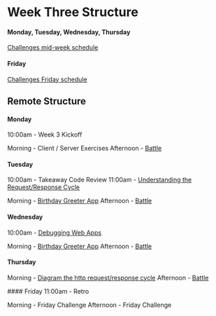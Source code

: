 # Week Three Structure

#### Monday, Tuesday, Wednesday, Thursday

[Challenges mid-week schedule](./challenges_mid_week_schedule.md)

#### Friday

[Challenges Friday schedule](./challenges_friday_schedule.md)

## Remote Structure

#### Monday
10:00am - Week 3 Kickoff

Morning - Client / Server Exercises
Afternoon - [Battle](../../intro_to_the_web)

#### Tuesday
10:00am - Takeaway Code Review
11:00am - [Understanding the Request/Response Cycle](https://github.com/makersacademy/skills-workshops/tree/master/week-3/process_modelling)

Morning - [Birthday Greeter App](https://diode.makersacademy.com/students/alicelieutier/projects/439)
Afternoon - [Battle](../../intro_to_the_web)

#### Wednesday
10:00am - [Debugging Web Apps](https://github.com/makersacademy/skills-workshops/tree/master/week-3/debugging_2)

Morning - [Birthday Greeter App](https://diode.makersacademy.com/students/alicelieutier/projects/439)
Afternoon - [Battle](../../intro_to_the_web)

#### Thursday
Morning - [Diagram the http request/response cycle](https://diode.makersacademy.com/students/alicelieutier/projects/415)
Afternoon - [Battle](../../intro_to_the_web)

#### Friday
11:00am - Retro

Morning - Friday Challenge
Afternoon - Friday Challenge
